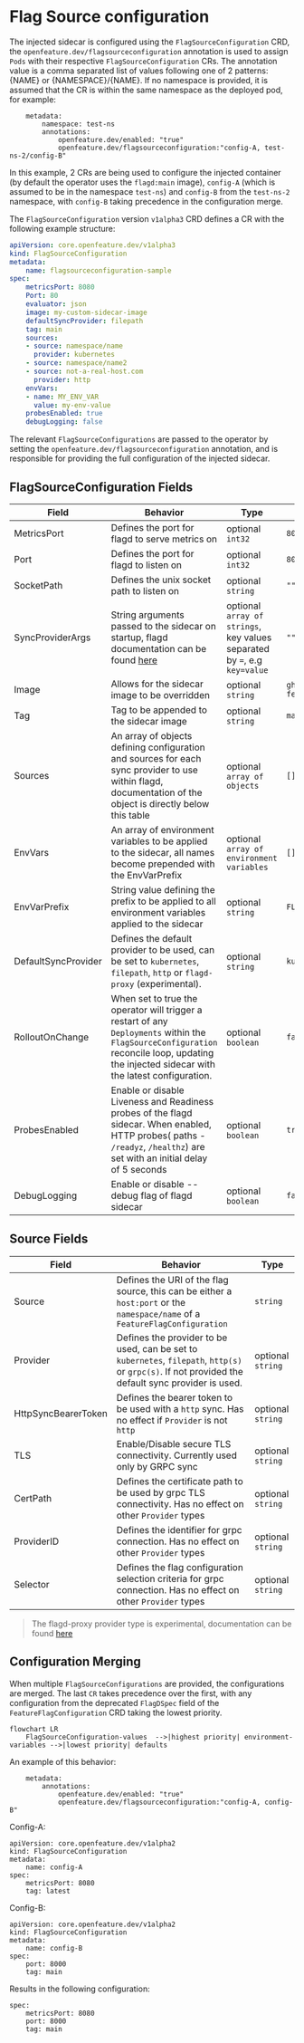 # Flag Source configuration

The injected sidecar is configured using the `FlagSourceConfiguration` CRD, the `openfeature.dev/flagsourceconfiguration` annotation is used to assign `Pods` with their respective `FlagSourceConfiguration` CRs. The annotation value is a comma separated list of values following one of 2 patterns: {NAME} or {NAMESPACE}/{NAME}. If no namespace is provided, it is assumed that the CR is within the same namespace as the deployed pod, for example:
```
    metadata:
        namespace: test-ns
        annotations:
            openfeature.dev/enabled: "true"
            openfeature.dev/flagsourceconfiguration:"config-A, test-ns-2/config-B"
```
In this example, 2 CRs are being used to configure the injected container (by default the operator uses the `flagd:main` image), `config-A` (which is assumed to be in the namespace `test-ns`) and `config-B` from the `test-ns-2` namespace, with `config-B` taking precedence in the configuration merge.

The `FlagSourceConfiguration` version `v1alpha3` CRD defines a CR with the following example structure:

```yaml
apiVersion: core.openfeature.dev/v1alpha3
kind: FlagSourceConfiguration
metadata:
    name: flagsourceconfiguration-sample
spec:
    metricsPort: 8080
    Port: 80
    evaluator: json
    image: my-custom-sidecar-image
    defaultSyncProvider: filepath
    tag: main
    sources:
    - source: namespace/name
      provider: kubernetes
    - source: namespace/name2
    - source: not-a-real-host.com
      provider: http
    envVars:
    - name: MY_ENV_VAR
      value: my-env-value
    probesEnabled: true
    debugLogging: false
```

The relevant `FlagSourceConfigurations` are passed to the operator by setting the `openfeature.dev/flagsourceconfiguration` annotation, and is responsible for providing the full configuration of the injected sidecar.

## FlagSourceConfiguration Fields

| Field               | Behavior                                                                                                                                                                                    | Type                                                                      | Default                      | 
|---------------------|---------------------------------------------------------------------------------------------------------------------------------------------------------------------------------------------|---------------------------------------------------------------------------|------------------------------|
| MetricsPort         | Defines the port for flagd to serve metrics on                                                                                                                                              | optional `int32`                                                          | `8013`                       |
| Port                | Defines the port for flagd to listen on                                                                                                                                                     | optional `int32`                                                          | `8014`                       |
| SocketPath          | Defines the unix socket path to listen on                                                                                                                                                   | optional `string`                                                         | `""`                         |
| SyncProviderArgs    | String arguments passed to the sidecar on startup, flagd documentation can be found [here](https://github.com/open-feature/flagd/blob/main/docs/configuration/configuration.md)             | optional `array of strings`, key values separated by `=`, e.g `key=value` | `""`                         | 
| Image               | Allows for the sidecar image to be overridden                                                                                                                                               | optional `string`                                                         | `ghcr.io/open-feature/flagd` | 
| Tag                 | Tag to be appended to the sidecar image                                                                                                                                                     | optional `string`                                                         | `main`                       |
| Sources             | An array of objects defining configuration and sources for each sync provider to use within flagd, documentation of the object is directly below this table                                 | optional `array of objects`                                               | `[]`                         |
| EnvVars             | An array of environment variables to be applied to the sidecar, all names become prepended with the EnvVarPrefix                                                                            | optional `array of environment variables`                                 | `[]`                         | 
| EnvVarPrefix        | String value defining the prefix to be applied to all environment variables applied to the sidecar                                                                                          | optional `string`                                                         | `FLAGD`                      | 
| DefaultSyncProvider | Defines the default provider to be used, can be set to `kubernetes`, `filepath`, `http` or `flagd-proxy` (experimental).                                                                                                  | optional `string`                                                         | `kubernetes`                 | 
| RolloutOnChange     | When set to true the operator will trigger a restart of any `Deployments` within the `FlagSourceConfiguration` reconcile loop, updating the injected sidecar with the latest configuration. | optional `boolean`                                                        | `false`                      | 
| ProbesEnabled       | Enable or disable Liveness and Readiness probes of the flagd sidecar. When enabled, HTTP probes( paths - `/readyz`, `/healthz`) are set with an initial delay of 5 seconds                  | optional `boolean`                                                        | `true`                       |       
| DebugLogging        | Enable or disable --debug flag of flagd sidecar                                                                                                                                             | optional `boolean`                                                        | `false`                      |

## Source Fields

| Field               | Behavior                                                                                                                                            | Type              | 
|---------------------|-----------------------------------------------------------------------------------------------------------------------------------------------------|-------------------|
| Source              | Defines the URI of the flag source, this can be either a `host:port` or the `namespace/name` of a `FeatureFlagConfiguration`                        | `string`          |
| Provider            | Defines the provider to be used, can be set to `kubernetes`, `filepath`, `http(s)` or `grpc(s)`. If not provided the default sync provider is used. | optional `string` |
| HttpSyncBearerToken | Defines the bearer token to be used with a `http` sync. Has no effect if `Provider` is not `http`                                                   | optional `string` |
| TLS                 | Enable/Disable secure TLS connectivity. Currently used only by GRPC sync                                                                            | optional `string` |
| CertPath            | Defines the certificate path to be used by grpc TLS connectivity. Has no effect on other `Provider` types                                           | optional `string` |
| ProviderID          | Defines the identifier for grpc connection. Has no effect on other `Provider` types                                                                 | optional `string` |
| Selector            | Defines the flag configuration selection criteria for grpc connection. Has no effect on other `Provider` types                                      | optional `string` |

> The flagd-proxy provider type is experimental, documentation can be found [here](./kube_flagd_proxy.md)

## Configuration Merging

When multiple `FlagSourceConfigurations` are provided, the configurations are merged. The last `CR` takes precedence over the first, with any configuration from the deprecated `FlagDSpec` field of the `FeatureFlagConfiguration` CRD taking the lowest priority. 


```mermaid
flowchart LR
    FlagSourceConfiguration-values  -->|highest priority| environment-variables -->|lowest priority| defaults
```


An example of this behavior:
```
    metadata:
        annotations:
            openfeature.dev/enabled: "true"
            openfeature.dev/flagsourceconfiguration:"config-A, config-B"
```
Config-A:
```
apiVersion: core.openfeature.dev/v1alpha2
kind: FlagSourceConfiguration
metadata:
    name: config-A
spec:
    metricsPort: 8080
    tag: latest
```
Config-B:
```
apiVersion: core.openfeature.dev/v1alpha2
kind: FlagSourceConfiguration
metadata:
    name: config-B
spec:
    port: 8000
    tag: main
```
Results in the following configuration:
```
spec:
    metricsPort: 8080
    port: 8000
    tag: main
```